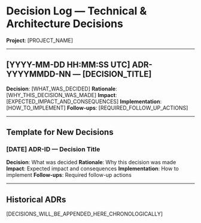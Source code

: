 # Decision Log — Technical & Architecture Decisions

**Project**: [PROJECT_NAME]

---

## [YYYY-MM-DD HH:MM:SS UTC] ADR-YYYYMMDD-NN — [DECISION_TITLE]

**Decision**: [WHAT_WAS_DECIDED]
**Rationale**: [WHY_THIS_DECISION_WAS_MADE]
**Impact**: [EXPECTED_IMPACT_AND_CONSEQUENCES]
**Implementation**: [HOW_TO_IMPLEMENT]
**Follow-ups**: [REQUIRED_FOLLOW_UP_ACTIONS]

---

## Template for New Decisions

### [DATE] ADR-ID — Decision Title

**Decision**: What was decided
**Rationale**: Why this decision was made
**Impact**: Expected impact and consequences
**Implementation**: How to implement
**Follow-ups**: Required follow-up actions

---

## Historical ADRs

[DECISIONS_WILL_BE_APPENDED_HERE_CHRONOLOGICALLY]
